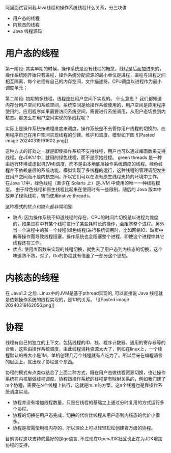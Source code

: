 阿里面试官问我Java线程和操作系统线程什么关系，分三块讲
- 用户态的线程
- 内核态的线程
- Java 线程源码
# 用户态的线程
第一阶段:
其实早期的时候，操作系统是没有线程的概念，线程是后面加进来的，操作系统刚开始只有进程，操作系统分配资源的最小单位是进程，进程与进程之间相互隔离，每个进程有自己的内存空间，文件描述符，CPU调度以进程作为最小调度单元；

第二阶段:
初期的多线程，线程是在用户空间下实现的。
什么意思？ 我们都知道内存分用户空间和系统空间，系统空间是给操作系统使用的，用户空间是应用程序使用的，应用程序如果需要访问系统空间，需要进行系统调用，从用户态切换到内核态。那怎么在用户空间实现的多线程呢？

实际上是操作系统按进程维度来调度，操作系统是不去管你用户线程的切换的，应用程序自己在用户空间实现线程的创建、维护和调度。模型如下图
![[Pasted image 20240319161602.png]]


这种方式的好处之一就是即使操作系统不支持线程，用户也可以通过库函数来支持线程。在JDK1.1中，就用的绿色线程，而不是原始线程。
green threads 是一种由运行环境或虚拟机(VM)调度，而不是由本地底层操作系统调度的线程。绿色线程并不依赖底层的系统功能，模拟实现了多线程的运行，这种线程的管理调配发生在用户空间而不是内核空间，所以它们可以在没有原生线程支持的环境中工作。
在Java 1.1中，绿色线程（至少在 Solaris 上）是JVM 中使用的唯一一种线程模型。 由于绿色线程和原生线程比起来在使用时有一些限制，随后的 Java 版本中放弃了绿色线程，转而使用native threads。

这种模式的优点和缺点都非常明显:
- 缺点: 因为操作系统不知道线程的存在，CPU的时间片切换是以进程为维度的，如果进程中有某个线程进行了某些耗时长的操作，会阻塞整个进程。另外当一个进程中的某一个线程(绿色线程)进行系统调用时，比如网络IO、缺页中断等操作而导致线程阻塞，操作系统也会阻塞整个进程，即使这个进程中其它线程还在工作。
- 优点: 使用库函数来实现的线程切换，就免去了用户态到内核态的切换，这个味道熟不熟，对了，Go的协程就有借鉴了一部分这个思想。

# 内核态的线程
在 Java1.2 之后. Linux中的JVM是基于pthread实现的, 可以直接说 Java 线程就是依赖操作系统的线程实现的，是1:1的关系。
![[Pasted image 20240319162056.png]]

# 协程
线程有自己的独立的上下文，包括线程的ID、栈、程序计数器、通用的寄存器等的合集，这些由操作系统调度，由此线程消耗资源太大了，例如在linux上，一个线程默认的栈大小是1M，单机创建几万个线程就有点吃力了。所以后来在编程语言的层面上，就出现了协程这个东西。

协程的模式有点类似结合了上面二种方式，既在用户态做线程资源切换，也让操作系统在内核层做线程调度。协程跟操作系统的线程是有映射关系的，例如我们建了m个协程，需要在N个线程上执行，这就是m: n的方案，这n个线程也是靠操作系统调度实现。
- 协程并没有增加线程数量，只是在线程的基础之上通过分时复用的方式运行多个协程。
- 协程的切换在用户态完成，切换的代价比线程从用户态到内核态的代价小很多。
- 协程是按需使用栈内存的，所以理论上可以轻轻松松创建百万级的协程。

目前协程这块支持的最好的是go语言, 不过现在OpenJDK社区也正在为JDK增加协程的支持。